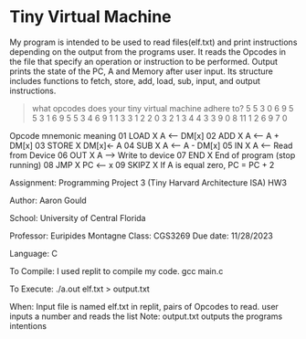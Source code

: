 # Tiny Virtual Machine

My program is intended to be used to read files(elf.txt) and print instructions depending on the output from the programs user. 
It reads the Opcodes in the file that specify an operation or instruction to be performed. 
Output prints the state of the PC, A and Memory after user input. Its structure includes functions to fetch, store, add, load, sub, input, and 
output instructions.

> what opcodes does your tiny virtual machine adhere to?
5 5
3 0
6 9
5 5
3 1
6 9
5 5
3 4
6 9
1 1
3 3
1 2
2 0
3 2
1 3
4 4
3 3
9 0
8 11
1 2
6 9
7 0


Opcode  mnemonic    meaning
01      LOAD X      A <— DM[x]
02      ADD X       A <— A + DM[x]
03	STORE X	    DM[x]<- A
04	SUB X	    A <— A - DM[x]
05	IN X	    A <— Read from Device
06	OUT X       A —> Write to device
07	END X	    End of program (stop running)
08	JMP X       PC <— x
09 	SKIPZ X     If A is equal zero, PC = PC + 2



Assignment: Programming Project 3 (Tiny Harvard Architecture ISA) HW3

Author: Aaron Gould

School: University of Central Florida

Professor:  Euripides Montagne
Class:      CGS3269
Due date:   11/28/2023

Language: C

To Compile: I used replit to compile my code. gcc main.c

To Execute: ./a.out elf.txt > output.txt 

When: Input file is named elf.txt in replit, pairs of Opcodes to read. user inputs a number and reads the list
Note: output.txt outputs the programs intentions
